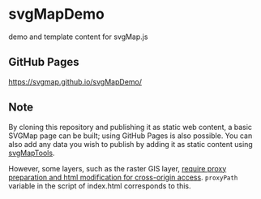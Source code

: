 # svgMapDemo
demo and template content for svgMap.js

## GitHub Pages
https://svgmap.github.io/svgMapDemo/

## Note
By cloning this repository and publishing it as static web content, a basic SVGMap page can be built; using GitHub Pages is also possible. You can also add any data you wish to publish by adding it as static content using [svgMapTools](https://github.com/svgmap/svgMapTools).

However, some layers, such as the raster GIS layer, [require proxy preparation and html modification for cross-origin access](https://www.svgmap.org/wiki/index.php?title=%E3%82%AF%E3%83%AD%E3%82%B9%E3%82%AA%E3%83%AA%E3%82%B8%E3%83%B3%E3%82%A2%E3%82%AF%E3%82%BB%E3%82%B9). ```proxyPath``` variable in the script of index.html corresponds to this.
